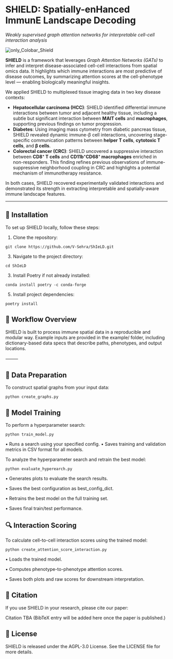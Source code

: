 # SHIELD: **S**patially-en**H**anced Immun**E** **L**andscape **D**ecoding  
*Weakly supervised graph attention networks for interpretable cell-cell interaction analysis*

![only_Colobar_Shield](https://github.com/user-attachments/assets/5ab67491-ad27-47ff-9403-eee232af499c)


**SHIELD** is a framework that leverages *Graph Attention Networks (GATs)* to infer and interpret disease-associated cell-cell interactions from spatial omics data. It highlights which immune interactions are most predictive of disease outcomes, by summarizing attention scores at the cell-phenotype level — enabling biologically meaningful insights.

We applied SHIELD to multiplexed tissue imaging data in two key disease contexts:

- **Hepatocellular carcinoma (HCC)**: SHIELD identified differential immune interactions between tumor and adjacent healthy tissue, including a subtle but significant interaction between **MAIT cells** and **macrophages**, supporting previous findings on tumor progression.
- **Diabetes**: Using imaging mass cytometry from diabetic pancreas tissue, SHIELD revealed dynamic immune-β cell interactions, uncovering stage-specific communication patterns between **helper T cells**, **cytotoxic T cells**, and **β cells**.
- 	**Colorectal cancer (CRC)**: SHIELD uncovered a suppressive interaction between **CD8⁺ T cells** and **CD11b⁺CD68⁺ macrophages** enriched in non-responders. This finding refines previous observations of immune-suppressive neighborhood coupling in CRC and highlights a potential mechanism of immunotherapy resistance.

In both cases, SHIELD recovered experimentally validated interactions and demonstrated its strength in extracting interpretable and spatially-aware immune landscape features.

---

## 🔧 Installation

To set up SHIELD locally, follow these steps:

1. Clone the repository:
   
```
git clone https://github.com/V-Sehra/ShIeLD.git
```
3.	Navigate to the project directory:
   
   ```
   cd ShIeLD
   ```
3.	Install Poetry if not already installed:
   
   ```
   conda install poetry -c conda-forge
   ```

5.	Install project dependencies:

   ```
   poetry install
   ```

## 🧭 Workflow Overview

SHIELD is built to process immune spatial data in a reproducible and modular way. Example inputs are provided in the example/ folder, including dictionary-based data specs that describe paths, phenotypes, and output locations.

⸻

## 📂 Data Preparation

To construct spatial graphs from your input data:
   ```
   python create_graphs.py
   ```

## 🧪 Model Training

To perform a hyperparameter search:
   ```
   python train_model.py
   ```

•	Runs a search using your specified config.
•	Saves training and validation metrics in CSV format for all models.

To analyze the hyperparameter search and retrain the best model:
   ```
   python evaluate_hyperearch.py
   ```

•	Generates plots to evaluate the search results.

•	Saves the best configuration as best_config_dict.

•	Retrains the best model on the full training set.

•	Saves final train/test performance.


## 🔍 Interaction Scoring

To calculate cell-to-cell interaction scores using the trained model:
   ```
   python create_attention_score_interaction.py
   ```

•	Loads the trained model.

•	Computes phenotype-to-phenotype attention scores.

•	Saves both plots and raw scores for downstream interpretation.



 ## 📖 Citation

If you use SHIELD in your research, please cite our paper:

Citation TBA
(BibTeX entry will be added here once the paper is published.)


## 🪪 License

SHIELD is released under the AGPL-3.0 License. See the LICENSE file for more details.
